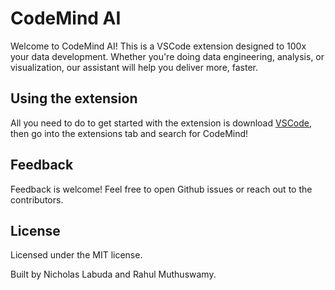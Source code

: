 # CodeMind AI

Welcome to CodeMind AI! This is a VSCode extension designed to 100x your data development. Whether you're doing data engineering, analysis, or visualization, our assistant will help you deliver more, faster.

## Using the extension

All you need to do to get started with the extension is download [VSCode](https://code.visualstudio.com/), then go into the extensions tab and search for CodeMind!

## Feedback

Feedback is welcome! Feel free to open Github issues or reach out to the contributors.

## License

Licensed under the MIT license.

Built by Nicholas Labuda and Rahul Muthuswamy.
